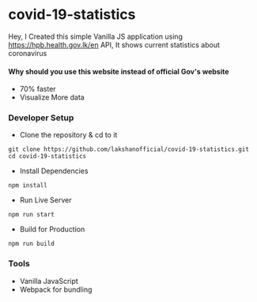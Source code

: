 # covid-19-statistics
Hey, I Created this simple Vanilla JS application using https://hpb.health.gov.lk/en API, It shows current statistics about coronavirus

#### Why should you use this website instead of official Gov's website
- 70% faster
- Visualize More data

### Developer Setup
- Clone the repository & cd to it
```
git clone https://github.com/lakshanofficial/covid-19-statistics.git
cd covid-19-statistics
```

- Install Dependencies
```
npm install
```

- Run Live Server
```
npm run start
```

- Build for Production
```
npm run build
```

### Tools
- Vanilla JavaScript
- Webpack for bundling
